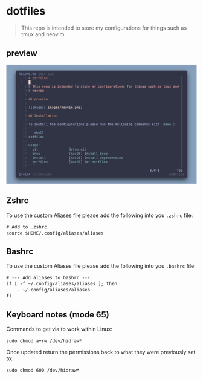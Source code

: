 # dotfiles

> This repo is intended to store my configurations for things such as tmux and
> neovim

## preview

![image](.images/neovim.png)

## Zshrc

To use the custom Aliases file please add the following into you `.zshrc` file:

```shell
# Add to .zshrc
source $HOME/.config/aliases/aliases
```

## Bashrc

To use the custom Aliases file please add the following into you `.bashrc` file:

```shell
# --- Add aliases to bashrc ---
if [ -f ~/.config/aliases/aliases ]; then
    . ~/.config/aliases/aliases
fi
```

## Keyboard notes (mode 65)

Commands to get via to work within Linux:

```
sudo chmod a+rw /dev/hidraw*
```

Once updated return the permissions back to what they were previously set to:

```
sudo chmod 600 /dev/hidraw*
```

